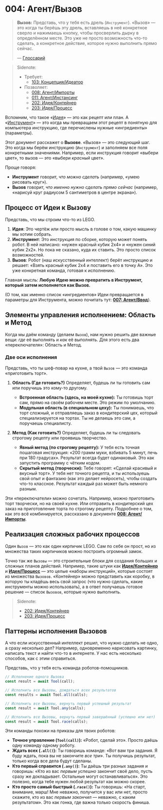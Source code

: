 # 004: Агент/Вызов

> **Вызов:** Представь, что у тебя есть дрель (`Инструмент`). «Вызов» — это когда ты берёшь эту дрель, вставляешь в неё конкретное сверло и нажимаешь кнопку, чтобы просверлить дырку в определённом месте. Это уже не просто возможность что-то сделать, а конкретное действие, которое нужно выполнить прямо сейчас.
> 
> — [Глоссарий](./000_glossary.md)

> Sidenote:
> 
> - Требует:
>   - [103: Концепция/Идеатор](./103_concept_ideator.md)
> - Позволяет:
>   - [008: Агент/Импорты](./008_agent_imports.md)
>   - [011: Агент/Инстансинг](./011_agent_instancing.md)
>   - [202: Идея/Контейнер](./202_idea_vessel.md)
>   - [203: Идея/Процесс](./203_idea_process.md)

Вспомним, что такое «[Идея](./101_concept_idea.md)» — это как рецепт или план. А «[Инструмент](./002_agent_tool.md)» — это когда мы превращаем этот рецепт в понятную для компьютера инструкцию, где перечислены нужные «ингредиенты» (параметры).

Этот документ расскажет о **Вызове**. «Вызов» — это следующий шаг. Это когда мы берём инструкцию (`Инструмент`) и заполняем все поля конкретными значениями. Например, если инструкция говорит «выбери цвет», то вызов — это «выбери *красный* цвет».

Проще говоря:
*   **Инструмент** говорит, *что можно сделать* (например, «умею рисовать круг»).
*   **Вызов** говорит, *что именно нужно сделать прямо сейчас* (например, «нарисуй круг радиусом 5 сантиметров в центре экрана»).

## Процесс от Идеи к Вызову

Представь, что мы строим что-то из LEGO.

1.  **Идея**: Это чертёж или просто мысль в голове о том, какую машинку мы хотим собрать.
2.  **Инструмент**: Это инструкция по сборке, которую может понять робот. В ней написано: «нужен красный кубик 2x4» и «нужен синий кубик 2x2». Но пока не сказано, куда их ставить. Это просто список возможностей.
3.  **Вызов**: Робот (наш искусственный интеллект) берёт инструкцию и решает: «Взять красный кубик 2x4 и поставить его в точку А». Это уже конкретная команда, готовая к исполнению.

Главная мысль: **Любую Идею можно превратить в Инструмент, который затем исполняется как Вызов.**

(О том, как именно список «ингредиентов» Идеи превращается в параметры для Инструмента, можно почитать тут: **[007: Агент/Ввод](./007_agent_input.md)**).

## Элементы управления исполнением: Область и Метод

Когда мы даём команду (делаем `Вызов`), нам нужно решить две важные вещи: *где* её выполнять и *как* её выполнять. Для этого есть два «переключателя»: Область и Метод.

### Две оси исполнения

Представь, что ты шеф-повар на кухне, а твой `Вызов` — это команда «приготовить торт».

1.  **Область (Где готовить?)**
    Определяет, будешь ли ты готовить сам или поручишь это кому-то другому.
    - **Встроенная область (здесь, на моей кухне):** Ты готовишь торт сам, прямо на своём рабочем месте. Это режим по умолчанию.
    - **Модульная область (в специальном цеху):** Ты понимаешь, что торт сложный, и отправляешь заказ в кондитерский цех, который специализируется на тортах. Ты не делаешь это сам, а поручаешь специалисту.

2.  **Метод (Как готовить?)**
    Определяет, будешь ли ты следовать строгому рецепту или проявишь творчество.
    - **Явный метод (по строгому рецепту):** У тебя есть точная пошаговая инструкция: «200 грамм муки, взбивать 5 минут, печь при 180 градусах». Результат всегда будет одинаковый. Это как запустить программу с чётким кодом.
    - **Скрытый метод (творчески):** Тебе говорят: «Сделай красивый и вкусный торт». У тебя нет точного рецепта, и ты используешь свой опыт и фантазию (как это делает нейросеть), чтобы создать что-то классное. Результат каждый раз может быть немного разным.

Эти «переключатели» можно сочетать. Например, можно приготовить торт творчески, но на своей кухне. Или отправить в кондитерский цех заказ на приготовление торта по строгому рецепту. Подробнее о том, как это всё комбинируется, рассказано в документе **[008: Агент/Импорты](./008_agent_imports.md)**.

## Реализация сложных рабочих процессов

Один `Вызов` — это как один кирпичик LEGO. Сам по себе он прост, но из множества таких кирпичиков можно построить огромный замок.

Точно так же `Вызовы` — это строительные блоки для создания больших и сложных планов действий. Например, такие штуки как **[Идея/Контейнер](./202_idea_vessel.md)** и **[Идея/Процесс](./203_idea_process.md)** — это целые «наборы инструкций», которые состоят из множества `Вызовов`. «Контейнер» можно представить как коробку, в которую ты кладёшь весь свой запрос (что нужно сделать, какие инструменты можно использовать), а в ответ получаешь готовое решение — список `Вызовов`, которые нужно выполнить.

> Sidenote:
> 
> - [202: Идея/Контейнер](./202_idea_vessel.md)
> - [203: Идея/Процесс](./203_idea_process.md)

## Паттерны исполнения Вызовов

А что если искусственный интеллект решил, что нужно сделать не одно, а сразу несколько дел? Например, одновременно нарисовать картинку, написать текст и найти что-то в интернете. У нас есть несколько способов, как с этим справиться.

Представь, что у тебя есть команда роботов-помощников.

```typescript
// Исполнение одного Вызова
const result = await Tool(call);

// Исполнить все Вызовы, дождаться всех результатов
const results = await Tool.all(calls);

// Исполнить все Вызовы, вернуть первый успешный результат
const result = await Tool.any(calls);

// Исполнить все Вызовы, вернуть первый завершённый (успешно или нет)
const result = await Tool.race(calls);
```

Эти команды похожи на приказы для твоих роботов:

- **Точное управление (`Tool(call)`):** «Робот, сделай это». Просто даёшь одну команду одному роботу.
- **Ждать всех (`.all()`):** Ты говоришь команде: «Вот вам три задания. Я буду ждать, пока вы не закончите *все три*». Ты получишь результат, только когда все дела будут сделаны.
- **Кто первый справится (`.any()`):** Ты даёшь три разных задания и говоришь: «Кто из вас *первым успешно* закончит своё дело, пусть сразу же докладывает. Остальные могут останавливаться». Это полезно, когда тебе нужен любой результат как можно скорее.
- **Кто просто самый быстрый (`.race()`):** Ты говоришь: «На старт, внимание, марш! Мне неважно, получится у вас или нет, просто скажите, кто из вас *первым закончил* — неважно, с каким результатом». Это как гонка, где важна только скорость финиша.